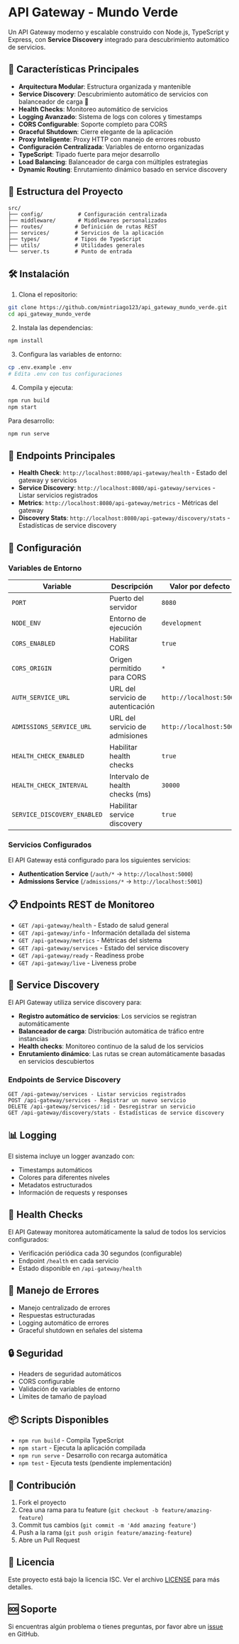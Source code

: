 # API Gateway - Mundo Verde

Un API Gateway moderno y escalable construido con Node.js, TypeScript y Express, con **Service Discovery** integrado para descubrimiento automático de servicios.

## 🚀 Características Principales

- **Arquitectura Modular**: Estructura organizada y mantenible
- **Service Discovery**: Descubrimiento automático de servicios con balanceador de carga 🎯
- **Health Checks**: Monitoreo automático de servicios
- **Logging Avanzado**: Sistema de logs con colores y timestamps
- **CORS Configurable**: Soporte completo para CORS
- **Graceful Shutdown**: Cierre elegante de la aplicación
- **Proxy Inteligente**: Proxy HTTP con manejo de errores robusto
- **Configuración Centralizada**: Variables de entorno organizadas
- **TypeScript**: Tipado fuerte para mejor desarrollo
- **Load Balancing**: Balanceador de carga con múltiples estrategias
- **Dynamic Routing**: Enrutamiento dinámico basado en service discovery

## 📁 Estructura del Proyecto

```
src/
├── config/           # Configuración centralizada
├── middleware/       # Middlewares personalizados
├── routes/          # Definición de rutas REST
├── services/        # Servicios de la aplicación
├── types/           # Tipos de TypeScript
├── utils/           # Utilidades generales
└── server.ts        # Punto de entrada
```

## 🛠️ Instalación

1. Clona el repositorio:
```bash
git clone https://github.com/mintriago123/api_gateway_mundo_verde.git
cd api_gateway_mundo_verde
```

2. Instala las dependencias:
```bash
npm install
```

3. Configura las variables de entorno:
```bash
cp .env.example .env
# Edita .env con tus configuraciones
```

4. Compila y ejecuta:
```bash
npm run build
npm start
```

Para desarrollo:
```bash
npm run serve
```

## 🔗 Endpoints Principales

- **Health Check**: `http://localhost:8080/api-gateway/health` - Estado del gateway y servicios
- **Service Discovery**: `http://localhost:8080/api-gateway/services` - Listar servicios registrados
- **Metrics**: `http://localhost:8080/api-gateway/metrics` - Métricas del gateway
- **Discovery Stats**: `http://localhost:8080/api-gateway/discovery/stats` - Estadísticas de service discovery

## 🔧 Configuración

### Variables de Entorno

| Variable | Descripción | Valor por defecto |
|----------|-------------|-------------------|
| `PORT` | Puerto del servidor | `8080` |
| `NODE_ENV` | Entorno de ejecución | `development` |
| `CORS_ENABLED` | Habilitar CORS | `true` |
| `CORS_ORIGIN` | Origen permitido para CORS | `*` |
| `AUTH_SERVICE_URL` | URL del servicio de autenticación | `http://localhost:5000` |
| `ADMISSIONS_SERVICE_URL` | URL del servicio de admisiones | `http://localhost:5001` |
| `HEALTH_CHECK_ENABLED` | Habilitar health checks | `true` |
| `HEALTH_CHECK_INTERVAL` | Intervalo de health checks (ms) | `30000` |
| `SERVICE_DISCOVERY_ENABLED` | Habilitar service discovery | `true` |

### Servicios Configurados

El API Gateway está configurado para los siguientes servicios:

- **Authentication Service** (`/auth/*` → `http://localhost:5000`)
- **Admissions Service** (`/admissions/*` → `http://localhost:5001`)

## 📋 Endpoints REST de Monitoreo

- `GET /api-gateway/health` - Estado de salud general
- `GET /api-gateway/info` - Información detallada del sistema
- `GET /api-gateway/metrics` - Métricas del sistema
- `GET /api-gateway/services` - Estado del service discovery
- `GET /api-gateway/ready` - Readiness probe
- `GET /api-gateway/live` - Liveness probe

## 🔄 Service Discovery

El API Gateway utiliza service discovery para:

- **Registro automático de servicios**: Los servicios se registran automáticamente
- **Balanceador de carga**: Distribución automática de tráfico entre instancias
- **Health checks**: Monitoreo continuo de la salud de los servicios
- **Enrutamiento dinámico**: Las rutas se crean automáticamente basadas en servicios descubiertos

### Endpoints de Service Discovery

```
GET /api-gateway/services - Listar servicios registrados
POST /api-gateway/services - Registrar un nuevo servicio
DELETE /api-gateway/services/:id - Desregistrar un servicio
GET /api-gateway/discovery/stats - Estadísticas de service discovery
```

## 📊 Logging

El sistema incluye un logger avanzado con:

- Timestamps automáticos
- Colores para diferentes niveles
- Metadatos estructurados
- Información de requests y responses

## 🏥 Health Checks

El API Gateway monitorea automáticamente la salud de todos los servicios configurados:

- Verificación periódica cada 30 segundos (configurable)
- Endpoint `/health` en cada servicio
- Estado disponible en `/api-gateway/health`

## 🚦 Manejo de Errores

- Manejo centralizado de errores
- Respuestas estructuradas
- Logging automático de errores
- Graceful shutdown en señales del sistema

## 🔒 Seguridad

- Headers de seguridad automáticos
- CORS configurable
- Validación de variables de entorno
- Límites de tamaño de payload

## 📦 Scripts Disponibles

- `npm run build` - Compila TypeScript
- `npm start` - Ejecuta la aplicación compilada
- `npm run serve` - Desarrollo con recarga automática
- `npm test` - Ejecuta tests (pendiente implementación)

## 🤝 Contribución

1. Fork el proyecto
2. Crea una rama para tu feature (`git checkout -b feature/amazing-feature`)
3. Commit tus cambios (`git commit -m 'Add amazing feature'`)
4. Push a la rama (`git push origin feature/amazing-feature`)
5. Abre un Pull Request

## 📄 Licencia

Este proyecto está bajo la licencia ISC. Ver el archivo [LICENSE](LICENSE) para más detalles.

## 🆘 Soporte

Si encuentras algún problema o tienes preguntas, por favor abre un [issue](https://github.com/mintriago123/api_gateway_mundo_verde/issues) en GitHub.
